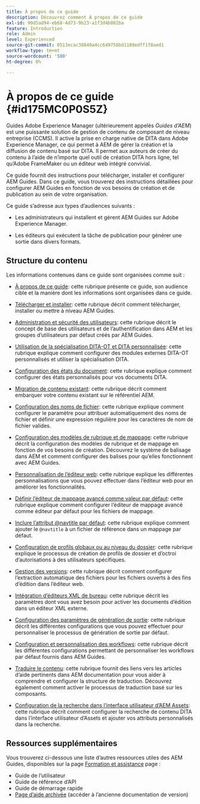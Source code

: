 ```yaml
---
title: À propos de ce guide
description: Découvrez comment À propos de ce guide
exl-id: 90d5ad94-eb68-4d73-9b23-a1f3d4b802ba
feature: Introduction
role: Admin
level: Experienced
source-git-commit: 0513ecac38840a4cc649758bd1180edff1f8aed1
workflow-type: tm+mt
source-wordcount: '580'
ht-degree: 0%

---
```


# À propos de ce guide {#id175MC0P0S5Z}

Guides Adobe Experience Manager \(ultérieurement appelés *Guides d’AEM*\) est une puissante solution de gestion de contenu de composant de niveau entreprise \(CCMS\). Il active la prise en charge native de DITA dans Adobe Experience Manager, ce qui permet à AEM de gérer la création et la diffusion de contenu basé sur DITA. Il permet aux auteurs de créer du contenu à l’aide de n’importe quel outil de création DITA hors ligne, tel qu’Adobe FrameMaker ou un éditeur web intégré convivial.

Ce guide fournit des instructions pour télécharger, installer et configurer AEM Guides. Dans ce guide, vous trouverez des instructions détaillées pour configurer AEM Guides en fonction de vos besoins de création et de publication au sein de votre organisation.

Ce guide s’adresse aux types d’audiences suivants :

- Les administrateurs qui installent et gèrent AEM Guides sur Adobe Experience Manager.

- Les éditeurs qui exécutent la tâche de publication pour générer une sortie dans divers formats.


## Structure du contenu

Les informations contenues dans ce guide sont organisées comme suit :

- [À propos de ce guide](#id175MC0P0S5Z): cette rubrique présente ce guide, son audience cible et la manière dont les informations sont organisées dans ce guide.

- [Télécharger et installer](download-install.md#): cette rubrique décrit comment télécharger, installer ou mettre à niveau AEM Guides.

- [Administration et sécurité des utilisateurs](user-admin-sec.md#): cette rubrique décrit le concept de base des utilisateurs et de l’authentification dans AEM et les groupes d’utilisateurs par défaut créés par AEM Guides.

- [Utilisation de la spécialisation DITA-OT et DITA personnalisée](dita-ot-specialization.md#): cette rubrique explique comment configurer des modules externes DITA-OT personnalisés et utiliser la spécialisation DITA.

- [Configuration des états du document](customize-doc-state.md#): cette rubrique explique comment configurer des états personnalisés pour vos documents DITA.

- [Migration de contenu existant](migrate-content.md#): cette rubrique décrit comment embarquer votre contenu existant sur le référentiel AEM.

- [Configuration des noms de fichier](conf-file-names.md#): cette rubrique explique comment configurer le paramètre pour attribuer automatiquement des noms de fichier et définir une expression régulière pour les caractères de nom de fichier valides.

- [Configuration des modèles de rubrique et de mappage](conf-template-tags.md#): cette rubrique décrit la configuration des modèles de rubrique et de mappage en fonction de vos besoins de création. Découvrez le système de balisage dans AEM et comment configurer des balises pour qu’elles fonctionnent avec AEM Guides.

- [Personnalisation de l’éditeur web](conf-web-editor.md#): cette rubrique explique les différentes personnalisations que vous pouvez effectuer dans l’éditeur web pour en améliorer les fonctionnalités.

- [Définir l’éditeur de mappage avancé comme valeur par défaut](conf-map-editor.md#id194GHE0I0CW): cette rubrique explique comment configurer l’éditeur de mappage avancé comme éditeur par défaut pour les fichiers de mappage.

- [Inclure l’attribut @navtitle par défaut](auto-add-navtitle.md#): cette rubrique explique comment ajouter le `@navtitle` à un fichier de référence dans un mappage par défaut.

- [Configuration de profils globaux ou au niveau du dossier](conf-folder-level.md#): cette rubrique explique le processus de création de profils de dossier et d’octroi d’autorisations à des utilisateurs spécifiques.

- [Gestion des versions](version-management.md#): cette rubrique décrit comment configurer l’extraction automatique des fichiers pour les fichiers ouverts à des fins d’édition dans l’éditeur web.

- [Intégration d’éditeurs XML de bureau](integrate-desktop-editors.md#): cette rubrique décrit les paramètres dont vous avez besoin pour activer les documents d’édition dans un éditeur XML externe.

- [Configuration des paramètres de génération de sortie](conf-output-generation.md#): cette rubrique décrit les différentes configurations que vous pouvez effectuer pour personnaliser le processus de génération de sortie par défaut.

- [Configuration et personnalisation des workflows](customize-workflows.md#): cette rubrique décrit les différentes configurations permettant de personnaliser les workflows par défaut fournis dans AEM Guides.

- [Traduire le contenu](translation.md#): cette rubrique fournit des liens vers les articles d’aide pertinents dans AEM documentation pour vous aider à comprendre et configurer la structure de traduction. Découvrez également comment activer le processus de traduction basé sur les composants.

- [Configuration de la recherche dans l’interface utilisateur d’AEM Assets](conf-dita-search.md#): cette rubrique décrit comment configurer la recherche de contenu DITA dans l’interface utilisateur d’Assets et ajouter vos attributs personnalisés dans la recherche.


## Ressources supplémentaires

Vous trouverez ci-dessous une liste d’autres ressources utiles des AEM Guides, disponibles sur la page [Formation et assistance](https://helpx.adobe.com/support/xml-documentation-for-experience-manager.html) page :

- Guide de l’utilisateur
- Guide de référence d’API
- Guide de démarrage rapide
- [Page d’aide archivée](https://helpx.adobe.com/xml-documentation-for-experience-manager/archive.html) \(accéder à l’ancienne documentation de version\)
